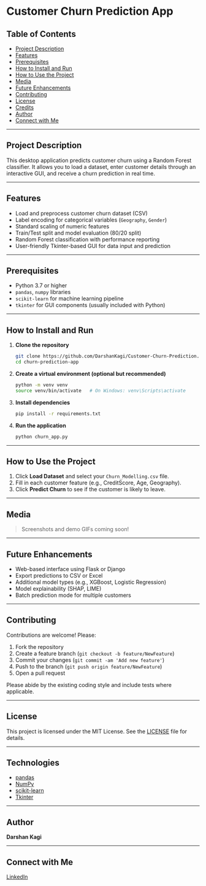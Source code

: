 # Customer Churn Prediction App

## Table of Contents
- [Project Description](#project-description)
- [Features](#features)
- [Prerequisites](#prerequisites)
- [How to Install and Run](#how-to-install-and-run)
- [How to Use the Project](#how-to-use-the-project)
- [Media](#media)
- [Future Enhancements](#future-enhancements)
- [Contributing](#contributing)
- [License](#license)
- [Credits](#credits)
- [Author](#author)
- [Connect with Me](#connect-with-me)

---

## Project Description
This desktop application predicts customer churn using a Random Forest classifier. It allows you to load a dataset, enter customer details through an interactive GUI, and receive a churn prediction in real time.

---

## Features
- Load and preprocess customer churn dataset (CSV)
- Label encoding for categorical variables (`Geography`, `Gender`)
- Standard scaling of numeric features
- Train/Test split and model evaluation (80/20 split)
- Random Forest classification with performance reporting
- User-friendly Tkinter-based GUI for data input and prediction

---

## Prerequisites
- Python 3.7 or higher
- `pandas`, `numpy` libraries
- `scikit-learn` for machine learning pipeline
- `tkinter` for GUI components (usually included with Python)

---

## How to Install and Run
1. **Clone the repository**
   ```bash
   git clone https://github.com/DarshanKagi/Customer-Churn-Prediction.git
   cd churn-prediction-app
   ```
2. **Create a virtual environment (optional but recommended)**
   ```bash
   python -m venv venv
   source venv/bin/activate   # On Windows: venv\Scripts\activate
   ```
3. **Install dependencies**
   ```bash
   pip install -r requirements.txt
   ```
4. **Run the application**
   ```bash
   python churn_app.py
   ```

---

## How to Use the Project
1. Click **Load Dataset** and select your `Churn_Modelling.csv` file.
2. Fill in each customer feature (e.g., CreditScore, Age, Geography).
3. Click **Predict Churn** to see if the customer is likely to leave.

---

## Media
> Screenshots and demo GIFs coming soon!

---

## Future Enhancements
- Web-based interface using Flask or Django
- Export predictions to CSV or Excel
- Additional model types (e.g., XGBoost, Logistic Regression)
- Model explainability (SHAP, LIME)
- Batch prediction mode for multiple customers

---

## Contributing
Contributions are welcome! Please:
1. Fork the repository
2. Create a feature branch (`git checkout -b feature/NewFeature`)
3. Commit your changes (`git commit -am 'Add new feature'`)
4. Push to the branch (`git push origin feature/NewFeature`)
5. Open a pull request

Please abide by the existing coding style and include tests where applicable.

---

## License
This project is licensed under the MIT License. See the [LICENSE](LICENSE) file for details.

---

## Technologies
- [pandas](https://pandas.pydata.org/)
- [NumPy](https://numpy.org/)
- [scikit-learn](https://scikit-learn.org/)
- [Tkinter](https://docs.python.org/3/library/tk.html)

---

## Author
**Darshan Kagi**

---

## Connect with Me
[LinkedIn](https://www.linkedin.com/in/darshan-kagi-938836255)

